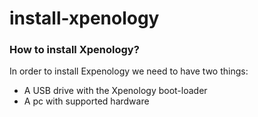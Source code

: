 # install-xpenology
### How to install Xpenology?
In order to install Expenology we need to have two things:
<ul>
    <li>A USB drive with the Xpenology boot-loader</li>
    <li>A pc with supported hardware</li>
</ul>



